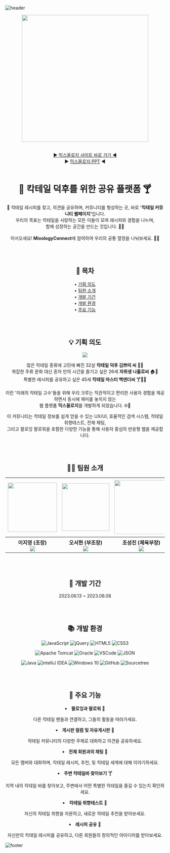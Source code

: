 ![header](https://capsule-render.vercel.app/api?type=waving&color=99E1ED&height=200&text=MixologyConneect🍸&fontAlign=50&fontColor=fff&section=header&fontSize=60)


<div align=center>

  <img width="400px" src="https://github.com/MixologyConnect/SemiProject-MixologyConnect/assets/137850782/cb3dac19-1c46-4336-bab6-11e2f13146b96">

  <br>[▶️ 믹스올로지 사이트 바로 가기 ◀️](http://121.181.209.126:8080/SemiProject-MixologyConnect/)
  <br>▶️ [믹스올로지 PPT](https://github.com/MixologyConnect/SemiProject-MixologyConnect/files/12877730/MixologyConnect.pdf) ◀️
  <br>
  <br>
 

 # 🍹 칵테일 덕후를 위한 공유 플랫폼 🍸
 
🍹 칵테일 레시피를 찾고, 의견을 공유하며, 커뮤니티를 형성하는 곳, 바로 <b>'칵테일 커뮤니티 웹페이지'</b>입니다.<br>
우리의 목표는 칵테일을 사랑하는 모든 이들이 모여 레시피와 경험을 나누며,<br> 함께 성장하는 공간을 만드는 것입니다. 🍹🤝
<br><br>
어서오세요! <b>MixologyConnect</b>에 참여하여 우리의 공통 열정을 나눠보세요. 🍹🌟

  <br><br>

  ## 📃 목차
  
  • [기획 의도](#-기획-의도) <br>
  • [팀원 소개](#-팀원-소개) <br>
  • [개발 기간](#-개발-기간) <br>
  • [개발 환경](#-개발-환경) <br>
  • [주요 기능](#-주요-기능)
  
  <br><br>

  ## 💡 기획 의도
  <a name="기획-의도"></a>
  
  <img src="https://github.com/MixologyConnect/SemiProject-MixologyConnect/assets/137850782/0c0b717a-a690-4cf4-91f8-4f843ba522ac"><br>



  많은 칵테일 종류에 고민에 빠진 32살 <b>칵테일 덕후 김쁘띠 씨</b> 🍹🤔<br>
  복잡한 주류 문화 대신 혼자 만의 시간을 즐기고 싶은 26세 <b>자취생 나홀로씨</b> 🏠🥃<br>
  특별한 레시피를 공유하고 싶은 45세 <b>칵테일 마스터 백덴더씨</b> 🍸🧙‍♂️<br>
  <br>
  이런 '미래의 칵테일 고수'들을 위해 우리 크루는 직관적이고 편리한 사용자 경험을 제공하면서 동시에 재미를 놓치지 않는<br>
  웹 플랫폼 <b>믹스올로지</b>를 개발하게 되었습니다. 🌐🍹
  
  이 커뮤니티는 칵테일 정보를 쉽게 얻을 수 있는 UX/UI, 효율적인 검색 시스템, 칵테일 취향테스트, 전체 채팅,<br>
  그리고 팔로잉 팔로워을 포함한 다양한 기능을 통해 사용자 중심의 반응형 웹을 제공합니다.<br>
  
  
  <br><br>

  ## 🧑‍💻 팀원 소개
  <a name="팀원-소개"></a>

  <table>
    <tr>
      <td><img width="155px" src="https://github.com/MixologyConnect/SemiProject-MixologyConnect/assets/137850782/cf538225-88bf-4ff0-97ee-20535f91308e"></td>
      <td><img width="150px" src="https://github.com/MixologyConnect/SemiProject-MixologyConnect/assets/137850782/8442f023-7dc3-4337-9438-795997461b7c"></td>
      <td><img width="170px" src="https://github.com/MixologyConnect/SemiProject-MixologyConnect/assets/137850782/bd209712-dcf6-4d82-88a2-f708808df44b"></td>
      <td><img width="180px" src="https://github.com/MixologyConnect/SemiProject-MixologyConnect/assets/137850782/f4df29eb-926a-4abd-a492-a7189c33759c"></td>
      <td><img width="150px" src="https://github.com/MixologyConnect/SemiProject-MixologyConnect/assets/137850782/318d7cc4-9dff-4b14-bb20-764fc98fdacb)"></td></td>
      <td><img width="150px" src="https://github.com/MixologyConnect/SemiProject-MixologyConnect/assets/137850782/e0aba318-ee64-4e41-807c-9d40afd90767"></td>
    </tr>
    <tr>
      <th>이지영 (조장) <a href="https://github.com/complete0415Jiyoung"><br><img src="https://img.shields.io/badge/github-181717?style=flat&logo=github&logoColor=white"/></a></th>
      <th>오서현 (부조장) <a href="https://github.com/seohyun"><br><img src="https://img.shields.io/badge/github-181717?style=flat&logo=github&logoColor=white"/></a></th>
      <th>조성진 (체육부장) <a href="https://github.com/Sungjinchosj"><br><img src="https://img.shields.io/badge/github-181717?style=flat&logo=github&logoColor=white"/></a></th>
      <th>이미래 (응원단장) <a href="https://github.com/future2ee"><br><img src="https://img.shields.io/badge/github-181717?style=flat&logo=github&logoColor=white"/></a></th>
      <th>임성수 (기획단장)<a href="https://github.com/SeoungSlm"><br><img src="https://img.shields.io/badge/github-181717?style=flat&logo=github&logoColor=white"/></a></th>
       <th>조훈 (디자인대장)<a href="https://github.com/abs013r"><br><img src="https://img.shields.io/badge/github-181717?style=flat&logo=github&logoColor=white"/></a></th>
    </tr>
  </table>

  <br><br>
  
  ## 📆 개발 기간
  <a name="개발-기간"></a>

  2023.06.13 ~ 2023.08.08

  <br><br>
  
  ## 📚 개발 환경
  <a name="개발-환경"></a>
  
  ![JavaScript](https://img.shields.io/badge/javascript-F7DF1E?style=flat&logo=javascript&logoColor=white)
  ![jQuery](https://img.shields.io/badge/jquery-0769AD?style=flat&logo=jquery&logoColor=white)
  ![HTML5](https://img.shields.io/badge/html5-E34F26?style=flat&logo=html5&logoColor=white)
  ![CSS3](https://img.shields.io/badge/css3-1572B6?style=flat&logo=css3&logoColor=white)
  
  ![Apache Tomcat](https://img.shields.io/badge/apachetomcat-F8DC75?style=flat&logo=apachetomcat&logoColor=white)
  ![Oracle](https://img.shields.io/badge/oracle-F80000?style=flat&logo=oracle&logoColor=white)
  ![VSCode](https://img.shields.io/badge/visualstudiocode-007ACC?style=flat&logo=visualstudiocode&logoColor=white)
  ![JSON](https://img.shields.io/badge/json-000000?style=flat&logo=json&logoColor=white)

  ![Java](https://img.shields.io/badge/java-007396?style=flat&logo=java&logoColor=white)
  ![intelliJ IDEA](https://img.shields.io/badge/intellijidea-000000?style=flat&logo=intellijidea&logoColor=white)
  ![Windows 10](https://img.shields.io/badge/windows10-0078D6?style=flat&logo=windows10&logoColor=white)
  ![GitHub](https://img.shields.io/badge/github-181717?style=flat&logo=github&logoColor=white)
  ![Sourcetree](https://img.shields.io/badge/sourcetree-0052CC?style=flat&logo=sourcetree&logoColor=white)

  <br><br>
  

  ## 🔎 주요 기능
  <a name="주요-기능"></a>


  <li><b>팔로잉과 팔로워</b> 🤝</li>
    <p>다른 칵테일 팬들과 연결하고, 그들의 활동을 따라가세요.</p>
  <li><b>게시판 컬럼 및 자유게시판</b> 📝</li>
    <p>칵테일 커뮤니티의 다양한 주제로 대화하고 의견을 공유하세요.</p>
  <li><b>전체 회원과의 채팅</b> 💬</li>
    <p>모든 멤버와 대화하며, 칵테일 레시피, 추천, 및 칵테일 세계에 대해 이야기하세요.</p>
  <li><b>주변 칵테일바 찾아보기</b> 🍸</li>
    <p>지역 내의 칵테일 바를 찾아보고, 주변에서 어떤 특별한 칵테일을 즐길 수 있는지 확인하세요.</p>
  <li><b>칵테일 취향테스트</b> 🍹</li>
    <p>자신의 칵테일 취향을 자문하고, 새로운 칵테일 추천을 받아보세요.</p>
  <li><b>레시피 공유</b> 🍹</li>
    <p>자신만의 칵테일 레시피를 공유하고, 다른 회원들의 창의적인 아이디어를 받아보세요.</p>

  
</div>

![footer](https://capsule-render.vercel.app/api?type=waving&color=99E1ED&height=200&section=footer&fontSize=60)
